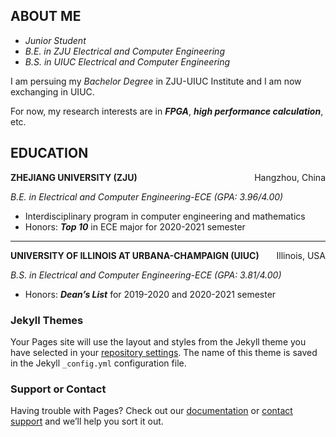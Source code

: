 ## ABOUT ME

- *Junior Student*
- *B.E. in ZJU Electrical and Computer Engineering* 
- *B.S. in UIUC Electrical and Computer Engineering*

I am persuing my *Bachelor Degree* in ZJU-UIUC Institute and I am now exchanging in UIUC.

For now, my research interests are in ***FPGA***, ***high performance calculation***, etc.



## EDUCATION

<p style="text-align:left;"><b>ZHEJIANG UNIVERSITY (ZJU)</b><span style="float:right;">Hangzhou, China</span></p>

<p style="text-align:left;"><i>B.E. in Electrical and Computer Engineering-ECE (GPA: 3.96/4.00)</i><span style="float:right;"></span></p>

- Interdisciplinary program in computer engineering and mathematics
- Honors: ***Top 10*** in ECE major for 2020-2021 semester

<hr />

<p style="text-align:left;"><b>UNIVERSITY OF ILLINOIS AT URBANA-CHAMPAIGN (UIUC)</b><span style="float:right;">Illinois, USA</span></p>

<p style="text-align:left;"><i>B.S. in Electrical and Computer Engineering-ECE (GPA: 3.81/4.00)</i><span style="float:right;"></span></p>

- Honors: ***Dean’s List*** for 2019-2020 and 2020-2021 semester

### Jekyll Themes

Your Pages site will use the layout and styles from the Jekyll theme you have selected in your [repository settings](https://github.com/FFGGSSJJ/FFGGSSJJ.github.io/settings/pages). The name of this theme is saved in the Jekyll `_config.yml` configuration file.

### Support or Contact

Having trouble with Pages? Check out our [documentation](https://docs.github.com/categories/github-pages-basics/) or [contact support](https://support.github.com/contact) and we’ll help you sort it out.
